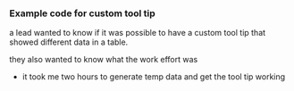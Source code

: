 ### Example code for custom tool tip ###

a lead wanted to know if it was possible to have a custom tool tip that showed different data in a table.

they also wanted to know what the work effort was 
 
- it took me two hours to generate temp data and get the tool tip working
